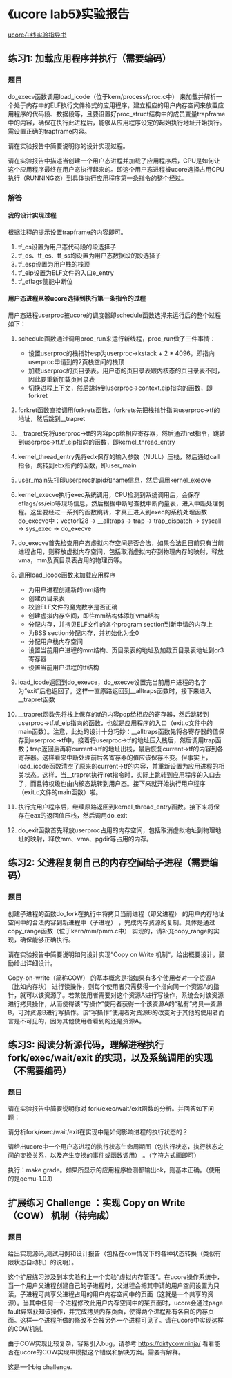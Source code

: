 # 《ucore lab5》实验报告

[ucore在线实验指导书](https://chyyuu.gitbooks.io/ucore_os_docs/content/)

## 练习1: 加载应用程序并执行（需要编码）

### 题目
do_execv函数调用load_icode（位于kern/process/proc.c中） 来加载并解析一个处于内存中的ELF执行文件格式的应用程序，建立相应的用户内存空间来放置应用程序的代码段、数据段等，且要设置好proc_struct结构中的成员变量trapframe中的内容，确保在执行此进程后，能够从应用程序设定的起始执行地址开始执行。需设置正确的trapframe内容。

请在实验报告中简要说明你的设计实现过程。

请在实验报告中描述当创建一个用户态进程并加载了应用程序后，CPU是如何让这个应用程序最终在用户态执行起来的。即这个用户态进程被ucore选择占用CPU执行（RUNNING态）到具体执行应用程序第一条指令的整个经过。

### 解答

#### 我的设计实现过程
根据注释的提示设置trapframe的内容即可。

1. tf_cs设置为用户态代码段的段选择子
2. tf_ds、tf_es、tf_ss均设置为用户态数据段的段选择子
3. tf_esp设置为用户栈的栈顶
4. tf_eip设置为ELF文件的入口e_entry
5. tf_eflags使能中断位

#### 用户态进程从被ucore选择到执行第一条指令的过程
用户态进程userproc被ucore的调度器即schedule函数选择来运行后的整个过程如下：

1. schedule函数通过调用proc_run来运行新线程，proc_run做了三件事情：
    - 设置userproc的栈指针esp为userproc->kstack + 2 * 4096，即指向userproc申请到的2页栈空间的栈顶
    - 加载userproc的页目录表。用户态的页目录表跟内核态的页目录表不同，因此要重新加载页目录表
    - 切换进程上下文，然后跳转到userproc->context.eip指向的函数，即forkret

2. forkret函数直接调用forkrets函数，forkrets先把栈指针指向userproc->tf的地址，然后跳到\_\_trapret

3. \_\_trapret先将userproc->tf的内容pop给相应寄存器，然后通过iret指令，跳转到userproc->tf.tf_eip指向的函数，即kernel_thread_entry

4. kernel_thread_entry先将edx保存的输入参数（NULL）压栈，然后通过call指令，跳转到ebx指向的函数，即user_main

5. user_main先打印userproc的pid和name信息，然后调用kernel_execve

6. kernel_execve执行exec系统调用，CPU检测到系统调用后，会保存eflags/ss/eip等现场信息，然后根据中断号查找中断向量表，进入中断处理例程。这里要经过一系列的函数跳转，才真正进入到exec的系统处理函数do_execve中：vector128 -> \_\_alltraps -> trap -> trap_dispatch -> syscall -> sys_exec -> do_execve

7. do_execve首先检查用户态虚拟内存空间是否合法，如果合法且目前只有当前进程占用，则释放虚拟内存空间，包括取消虚拟内存到物理内存的映射，释放vma，mm及页目录表占用的物理页等。

8. 调用load_icode函数来加载应用程序
    - 为用户进程创建新的mm结构
    - 创建页目录表
    - 校验ELF文件的魔鬼数字是否正确
    - 创建虚拟内存空间，即往mm结构体添加vma结构
    - 分配内存，并拷贝ELF文件的各个program section到新申请的内存上
    - 为BSS section分配内存，并初始化为全0
    - 分配用户栈内存空间
    - 设置当前用户进程的mm结构、页目录表的地址及加载页目录表地址到cr3寄存器
    - 设置当前用户进程的tf结构

9. load_icode返回到do_exevce，do_execve设置完当前用户进程的名字为“exit”后也返回了。这样一直原路返回到\_\_alltraps函数时，接下来进入\_\_trapret函数

10. \_\_trapret函数先将栈上保存的tf的内容pop给相应的寄存器，然后跳转到userproc->tf.tf_eip指向的函数，也就是应用程序的入口（exit.c文件中的main函数）。注意，此处的设计十分巧妙：\_\_alltraps函数先将各寄存器的值保存到userproc->tf中，接着将userproc->tf的地址压入栈后，然后调用trap函数；trap返回后再将current->tf的地址出栈，最后恢复current->tf的内容到各寄存器。这样看来中断处理前后各寄存器的值应该保存不变。但事实上，load_icode函数清空了原来的current->tf的内容，并重新设置为应用进程的相关状态。这样，当\_\_trapret执行iret指令时，实际上跳转到应用程序的入口去了，而且特权级也由内核态跳转到用户态。接下来就开始执行用户程序（exit.c文件的main函数）啦。

11. 执行完用户程序后，继续原路返回到kernel_thread_entry函数。接下来将保存在eax的返回值压栈，然后调用do_exit

12. do_exit函数首先释放userproc占用的内存空间，包括取消虚拟地址到物理地址的映射，释放mm、vma、pgdir等占用的内存。

## 练习2: 父进程复制自己的内存空间给子进程（需要编码）

### 题目
创建子进程的函数do_fork在执行中将拷贝当前进程（即父进程） 的用户内存地址空间中的合法内容到新进程中（子进程） ，完成内存资源的复制。具体是通过copy_range函数（位于kern/mm/pmm.c中） 实现的，请补充copy_range的实现，确保能够正确执行。

请在实验报告中简要说明如何设计实现”Copy on Write 机制“，给出概要设计，鼓励给出详细设计。

Copy-on-write（简称COW） 的基本概念是指如果有多个使用者对一个资源A（比如内存块） 进行读操作，则每个使用者只需获得一个指向同一个资源A的指针，就可以该资源了。若某使用者需要对这个资源A进行写操作，系统会对该资源进行拷贝操作，从而使得该“写操作”使用者获得一个该资源A的“私有”拷贝—资源B，可对资源B进行写操作。该“写操作”使用者对资源B的改变对于其他的使用者而言是不可见的，因为其他使用者看到的还是资源A。

## 练习3: 阅读分析源代码，理解进程执行 fork/exec/wait/exit 的实现，以及系统调用的实现（不需要编码）

### 题目
请在实验报告中简要说明你对 fork/exec/wait/exit函数的分析。并回答如下问题：

请分析fork/exec/wait/exit在实现中是如何影响进程的执行状态的？

请给出ucore中一个用户态进程的执行状态生命周期图（包执行状态，执行状态之间的变换关系，以及产生变换的事件或函数调用） 。（字符方式画即可）

执行：make grade。如果所显示的应用程序检测都输出ok，则基本正确。（使用的是qemu-1.0.1）

## 扩展练习 Challenge ：实现 Copy on Write （COW） 机制（待完成）

### 题目
给出实现源码,测试用例和设计报告（包括在cow情况下的各种状态转换（类似有限状态自动机）的说明）。

这个扩展练习涉及到本实验和上一个实验“虚拟内存管理”。在ucore操作系统中，当一个用户父进程创建自己的子进程时，父进程会把其申请的用户空间设置为只读，子进程可共享父进程占用的用户内存空间中的页面（这就是一个共享的资源）。当其中任何一个进程修改此用户内存空间中的某页面时，ucore会通过page fault异常获知该操作，并完成拷贝内存页面，使得两个进程都有各自的内存页面。这样一个进程所做的修改不会被另外一个进程可见了。请在ucore中实现这样的COW机制。

由于COW实现比较复杂，容易引入bug，请参考 https://dirtycow.ninja/ 看看能否在ucore的COW实现中模拟这个错误和解决方案。需要有解释。

这是一个big challenge.

